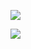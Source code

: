 

![](https://pic.superbed.cn/item/5e099f5176085c3289ae66ca.jpg)

![](https://pic.superbed.cn/item/5e099f8376085c3289ae6e5a.jpg)

